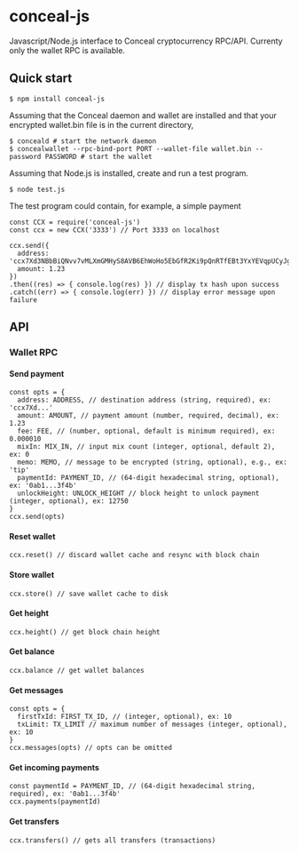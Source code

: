 # conceal-js
Javascript/Node.js interface to Conceal cryptocurrency RPC/API. Currenty only the wallet RPC is available.

## Quick start
```
$ npm install conceal-js
```
Assuming that the Conceal daemon and wallet are installed and that your encrypted wallet.bin file is in the current directory,
```
$ conceald # start the network daemon
$ concealwallet --rpc-bind-port PORT --wallet-file wallet.bin --password PASSWORD # start the wallet
```
Assuming that Node.js is installed, create and run a test program.
```
$ node test.js
```
The test program could contain, for example, a simple payment
```
const CCX = require('conceal-js')
const ccx = new CCX('3333') // Port 3333 on localhost

ccx.send({
  address: 'ccx7Xd3NBbBiQNvv7vMLXmGMHyS8AVB6EhWoHo5EbGfR2Ki9pQnRTfEBt3YxYEVqpUCyJgvPjBYHp8N2yZwA7dqb4PjaGWuvs4',
  amount: 1.23
})
.then((res) => { console.log(res) }) // display tx hash upon success
.catch((err) => { console.log(err) }) // display error message upon failure
```
## API

### Wallet RPC

#### Send payment
```
const opts = {
  address: ADDRESS, // destination address (string, required), ex: 'ccx7Xd...'
  amount: AMOUNT, // payment amount (number, required, decimal), ex: 1.23
  fee: FEE, // (number, optional, default is minimum required), ex: 0.000010
  mixIn: MIX_IN, // input mix count (integer, optional, default 2), ex: 0
  memo: MEMO, // message to be encrypted (string, optional), e.g., ex: 'tip'
  paymentId: PAYMENT_ID, // (64-digit hexadecimal string, optional), ex: '0ab1...3f4b' 
  unlockHeight: UNLOCK_HEIGHT // block height to unlock payment (integer, optional), ex: 12750
}
ccx.send(opts)
```
#### Reset wallet
```
ccx.reset() // discard wallet cache and resync with block chain
```
#### Store wallet
```
ccx.store() // save wallet cache to disk
```
#### Get height
```
ccx.height() // get block chain height
```
#### Get balance
```
ccx.balance // get wallet balances
```
#### Get messages
```
const opts = {
  firstTxId: FIRST_TX_ID, // (integer, optional), ex: 10
  txLimit: TX_LIMIT // maximum number of messages (integer, optional), ex: 10
}
ccx.messages(opts) // opts can be omitted
```
#### Get incoming payments
```
const paymentId = PAYMENT_ID, // (64-digit hexadecimal string, required), ex: '0ab1...3f4b' 
ccx.payments(paymentId)
```
#### Get transfers
```
ccx.transfers() // gets all transfers (transactions)
```

